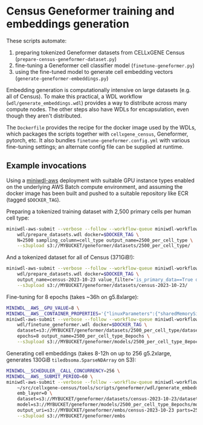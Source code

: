 # Census Geneformer training and embeddings generation

These scripts automate:

1. preparing tokenized Geneformer datasets from CELLxGENE Census (`prepare-census-geneformer-dataset.py`)
2. fine-tuning a Geneformer cell classifier model (`finetune-geneformer.py`)
3. using the fine-tuned model to generate cell embedding vectors (`generate-geneformer-embeddings.py`)

Embedding generation is computationally intensive on large datasets (e.g. all of Census). To make this practical, a WDL workflow (`wdl/generate_embeddings.wdl`) provides a way to distribute across many compute nodes. The other steps also have WDLs for encapsulation, even though they aren't distributed.

The `Dockerfile` provides the recipe for the docker image used by the WDLs, which packages the scripts together with `cellxgene_census`, Geneformer, pytorch, etc. It also bundles `finetune-geneformer.config.yml` with various fine-tuning settings; an alternate config file can be supplied at runtime.

## Example invocations

Using a [miniwdl-aws](https://github.com/miniwdl-ext/miniwdl-aws) deployment with suitable GPU instance types enabled on the underlying AWS Batch compute environment, and assuming the docker image has been built and pushed to a suitable repository like ECR (tagged `$DOCKER_TAG`).

Preparing a tokenized training dataset with 2,500 primary cells per human cell type:

```bash
miniwdl-aws-submit --verbose --follow --workflow-queue miniwdl-workflow \
    wdl/prepare_datasets.wdl docker=$DOCKER_TAG \
    N=2500 sampling_column=cell_type output_name=2500_per_cell_type \
    --s3upload s3://MYBUCKET/geneformer/datasets/2500_per_cell_type/
```

And a tokenized dataset for all of Census (371GiB!):

```bash
miniwdl-aws-submit --verbose --follow --workflow-queue miniwdl-workflow \
    wdl/prepare_datasets.wdl docker=$DOCKER_TAG \
    output_name=census-2023-10-23 value_filter='is_primary_data==True or is_primary_data==False' \
    --s3upload s3://MYBUCKET/geneformer/datasets/census-2023-10-23/
```

Fine-tuning for 8 epochs (takes ~36h on g5.8xlarge):

```bash
MINIWDL__AWS__GPU_VALUE=8 \
MINIWDL__AWS__CONTAINER_PROPERTIES='{"linuxParameters":{"sharedMemorySize":4096}}' \
miniwdl-aws-submit --verbose --follow --workflow-queue miniwdl-workflow \
    wdl/finetune_geneformer.wdl docker=$DOCKER_TAG \
    dataset=s3://MYBUCKET/geneformer/datasets/2500_per_cell_type/dataset/2500_per_cell_type \
    epochs=8 output_name=2500_per_cell_type_8epochs \
    --s3upload s3://MYBUCKET/geneformer/models/2500_per_cell_type_8epochs/
```

Generating cell embeddings (takes 8-12h on up to 256 g5.2xlarge, generates 130GiB `tiledbsoma.SparseNDArray` on S3):

```bash
MINIWDL__SCHEDULER__CALL_CONCURRENCY=256 \
MINIWDL__AWS__SUBMIT_PERIOD=60 \
miniwdl-aws-submit --verbose --follow --workflow-queue miniwdl-workflow \
    ~/src/cellxgene-census/tools/scripts/geneformer/wdl/generate_embeddings.wdl \
    emb_layer=0 \
    dataset=s3://MYBUCKET/geneformer/datasets/census-2023-10-23/dataset/census-2023-10-23 \
    model=s3://MYBUCKET/geneformer/models/2500_per_cell_type_8epochs/model/2500_per_cell_type_8epochs \
    output_uri=s3://MYBUCKET/geneformer/embs/census-2023-10-23 parts=256 \
    --s3upload s3://MYBUCKET/geneformer/embs
```
